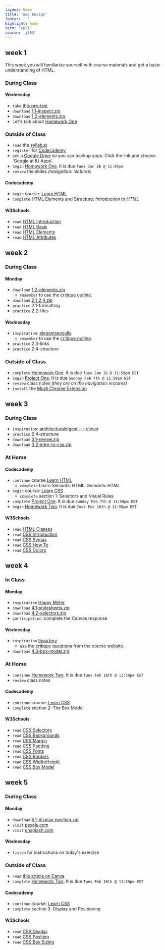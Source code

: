 ```yaml
---
layout: home
title: 'Web Design'
footer: ' '
highlight: home
term: 'sp21'
course: 'j363'
---
```

## week 1
This week you will familiarize yourself with course materials and get a basic understanding of HTML.

### During Class
#### Wednesday
 * `take` [this pre-test](https://forms.gle/ap9Ynad3W5yjQ6Ft6)
 * `download` [1.1-inspect.zip](mats/1.1-inspect.zip)
 * `download` [1.2-elements.zip](mats/1.2-elements.zip)
 * Let's talk about [Homework One](assignments/hw1.html)

### Outside of Class
 * `read` the [syllabus](j363-syllabus.pdf)
 * `register` for [Codecademy](https://www.codecademy.com/)
 * `get` a [Google Drive](https://uits.iu.edu/google) so you can backup apps. Click the link and choose 'Google at IU Apps'.
 * `begin` [Homework One](assignments/hw1.html). It is due `Tues Jan 26 @ 11:59pm`
 * `review` the slides _(navigation: lectures)_

#### Codecademy
 * `begin` course: [Learn HTML](https://www.codecademy.com/learn/learn-html)
 * `complete` HTML Elements and Structure: _Introduction to HTML_

#### W3Schools
 * `read` [HTML Introduction](https://www.w3schools.com/html/html_intro.asp)
 * `read` [HTML Basic](https://www.w3schools.com/html/html_basic.asp)
 * `read` [HTML Elements](https://www.w3schools.com/html/html_elements.asp)
 * `read` [HTML Attributes](https://www.w3schools.com/html/html_attributes.asp)

## week 2
### During Class
#### Monday
 * `download` [1.2-elements.zip](mats/1.2-elements.zip)
   * `remember` to use the [critique outline](critiques.html).
 * `download` [2.1-2.4.zip](mats/2.1-2.4.zip)
 * `practice` 2.1-formatting
 * `practice` 2.2-files

#### Wednesday
 * `inspiration`: [elegantseagulls](https://www.elegantseagulls.com/)
   * `remember` to use the [critique outline](critiques.html).
 * `practice` 2.3-links
 * `practice` 2.4-structure

### Outside of Class
 * `complete` [Homework One](assignments/hw1.html). It is due `Tues Jan 26 @ 11:59pm EST`
 * `begin` [Project One](assignments/p1.html). It is due `Sunday Feb 7th @ 11:59pm EST`
 * `review` class notes _(they are on the navigation: lectures)_
 * `install` the [Muzli Chrome Extension](https://chrome.google.com/webstore/detail/muzli-2-stay-inspired/glcipcfhmopcgidicgdociohdoicpdfc?hl=en)

## week 3
### During Class
 * `inspiration`: [architecturaldigest --- clever](https://www.architecturaldigest.com/clever)
 * `practice` 2.4-structure
 * `download` [3.1-review.zip](mats/3.1-review.zip)
 * `download` [3.2-intro-to-css.zip](mats/3.2-intro-to-css.zip)

### At Home
#### Codecademy
 * `continue` course [Learn HTML](https://www.codecademy.com/learn/learn-html)
   * `complete` Learn Semantic HTML: _Semantic HTML_
 * `begin` course: [Learn CSS](https://www.codecademy.com/learn/learn-css)
   * `complete` section 1: Selectors and Visual Rules
 * `complete` [Project One](assignments/p1.html). It is due `Sunday Feb 7th @ 11:59pm EST`
 * `begin` [Homework Two](assignments/hw2.html). It is due `Tues Feb 16th @ 11:59pm EST`

#### W3Schools
 * `read` [HTML Classes](https://www.w3schools.com/html/html_classes.asp)
 * `read` [CSS Introduction](https://www.w3schools.com/css/css_intro.asp)
 * `read` [CSS Syntax](https://www.w3schools.com/css/css_syntax.asp)
 * `read` [CSS How To](https://www.w3schools.com/css/css_howto.asp)
 * `read` [CSS Colors](https://www.w3schools.com/css/css_colors.asp)

## week 4
### In Class
#### Monday
 * `inspiration` [Happy Meter](http://happymeter.lol/)
 * `download` [4.1-stylesheets.zip](mats/4.1-stylesheets.zip)
 * `download` [4.2-selectors.zip](mats/4.2-selectors.zip)
 * `participation`: complete the Canvas response.

#### Wednesday
 * `inspiration` [theartery](https://www.the-artery.com/)
   * `use` the [critique questions](critiques.html) from the course website.
 * `download` [4.3-box-model.zip](mats/4.3-box-model.zip)

### At Home
 * `continue` [Homework Two](assignments/hw2.html). It is due `Tues Feb 16th @ 11:59pm EST`
 * `review` class notes

#### Codecademy
 * `continue` course: [Learn CSS](https://www.codecademy.com/learn/learn-css)
 * `complete` section 2: The Box Model

#### W3Schools
 * `read` [CSS Selectors](https://www.w3schools.com/css/css_selectors.asp)
 * `read` [CSS Backgrounds](https://www.w3schools.com/css/css_background.asp)
 * `read` [CSS Margin](https://www.w3schools.com/css/css_margin.asp)
 * `read` [CSS Padding](https://www.w3schools.com/css/css_padding.asp)
 * `read` [CSS Fonts](https://www.w3schools.com/css/css_font.asp)
 * `read` [CSS Borders](https://www.w3schools.com/Css/css_border.asp)
 * `read` [CSS Width/Height](https://www.w3schools.com/Css/css_dimension.asp)
 * `read` [CSS Box Model](https://www.w3schools.com/css/css_boxmodel.asp)

## week 5
### During Class
#### Monday
 * `download` [5.1-display-position.zip](mats/5.1-display-position.zip)
 * `visit` [pexels.com](https://www.pexels.com/)
 * `visit` [unsplash.com](https://unsplash.com/)

#### Wednesday
 * `listen` for instructions on today's exercise

### Outside of Class
 * `read` [this article on Canva](https://www.canva.com/learn/hero-images/)
 * `complete` [Homework Two](assignments/hw2.html). It is due `Tues Feb 16th @ 11:59pm EST`

#### Codecademy
 * `continue` course: [Learn CSS](https://www.codecademy.com/learn/learn-css)
 * `complete` section 3: Display and Positioning

#### W3Schools
 * `read` [CSS Display](https://www.w3schools.com/CSSref/pr_class_display.asp)
 * `read` [CSS Position](https://www.w3schools.com/cssref/pr_class_position.asp)
 * `read` [CSS Box Sizing](https://www.w3schools.com/css/css3_box-sizing.asp)

